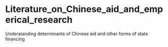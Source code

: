 # Literature_on_Chinese_aid_and_emperical_research
Understanding determinants of Chinese aid and other forms of state financing
